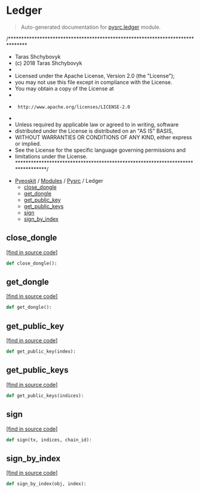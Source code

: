 # Ledger

> Auto-generated documentation for [pysrc.ledger](https://github.com/AMAX-DAO-DEV/pyamaxkit/blob/master/pysrc/ledger.py) module.

/*******************************************************************************
*   Taras Shchybovyk
*   (c) 2018 Taras Shchybovyk
*
*  Licensed under the Apache License, Version 2.0 (the "License");
*  you may not use this file except in compliance with the License.
*  You may obtain a copy of the License at
*
*      http://www.apache.org/licenses/LICENSE-2.0
*
*  Unless required by applicable law or agreed to in writing, software
*  distributed under the License is distributed on an "AS IS" BASIS,
*  WITHOUT WARRANTIES OR CONDITIONS OF ANY KIND, either express or implied.
*  See the License for the specific language governing permissions and
*  limitations under the License.
********************************************************************************/

- [Pyeoskit](../README.md#pyeoskit-index) / [Modules](../MODULES.md#pyeoskit-modules) / [Pysrc](index.md#pysrc) / Ledger
    - [close_dongle](#close_dongle)
    - [get_dongle](#get_dongle)
    - [get_public_key](#get_public_key)
    - [get_public_keys](#get_public_keys)
    - [sign](#sign)
    - [sign_by_index](#sign_by_index)

## close_dongle

[[find in source code]](https://github.com/AMAX-DAO-DEV/pyamaxkit/blob/master/pysrc/ledger.py#L38)

```python
def close_dongle():
```

## get_dongle

[[find in source code]](https://github.com/AMAX-DAO-DEV/pyamaxkit/blob/master/pysrc/ledger.py#L32)

```python
def get_dongle():
```

## get_public_key

[[find in source code]](https://github.com/AMAX-DAO-DEV/pyamaxkit/blob/master/pysrc/ledger.py#L126)

```python
def get_public_key(index):
```

## get_public_keys

[[find in source code]](https://github.com/AMAX-DAO-DEV/pyamaxkit/blob/master/pysrc/ledger.py#L96)

```python
def get_public_keys(indices):
```

## sign

[[find in source code]](https://github.com/AMAX-DAO-DEV/pyamaxkit/blob/master/pysrc/ledger.py#L81)

```python
def sign(tx, indices, chain_id):
```

## sign_by_index

[[find in source code]](https://github.com/AMAX-DAO-DEV/pyamaxkit/blob/master/pysrc/ledger.py#L45)

```python
def sign_by_index(obj, index):
```
